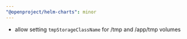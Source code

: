 ```yaml
---
"@openproject/helm-charts": minor
---
```


- allow setting `tmpStorageClassName` for /tmp and /app/tmp volumes
